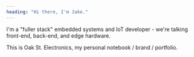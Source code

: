 ```yaml
---
heading: "Hi there, I'm Jake."
---
```


I'm a "fuller stack" embedded systems and IoT developer - we're talking front-end, back-end, and edge hardware. 


This is Oak St. Electronics, my personal notebook / brand / portfolio.
